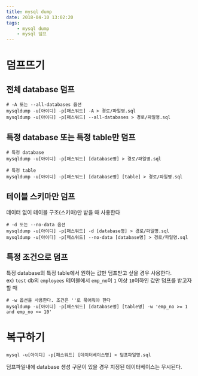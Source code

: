 ```yaml
---
title: mysql dump
date: 2018-04-10 13:02:20
tags:
    - mysql dump
    - mysql 덤프
---
```


# 덤프뜨기

## 전체 database 덤프
```
# -A 또는 --all-databases 옵션
mysqldump -u[아이디] -p[패스워드] -A > 경로/파일명.sql
mysqldump -u[아이디] -p[패스워드] --all-databases > 경로/파일명.sql
```

## 특정 database 또는 특정 table만 덤프
```
# 특정 database
mysqldump -u[아이디] -p[패스워드] [database명] > 경로/파일명.sql

# 특정 table
mysqldump -u[아이디] -p[패스워드] [database명] [table] > 경로/파일명.sql
```

## 테이블 스키마만 덤프
데이터 없이 테이블 구조(스키마)만 받을 때 사용한다  

```
# -d 또는 --no-data 옵션
mysqldump -u[아이디] -p[패스워드] -d [database명] > 경로/파일명.sql
mysqldump -u[아이디] -p[패스워드] --no-data [database명] > 경로/파일명.sql
```

## 특정 조건으로 덤프
특정 database의 특정 table에서 원하는 값만 덤프받고 싶을 경우 사용한다.  
ex) `test` db의 `employees` 테이블에서 `emp_no`이 `1` 이상 `10`이하인 값만 덤프를 받고자 할 때  

```
# -w 옵션을 사용한다. 조건은 ''로 묶어줘야 한다
mysqldump -u[아이디] -p[패스워드] [database명] [table명] -w 'emp_no >= 1 and emp_no <= 10'
```

# 복구하기
```
mysql -u[아이디] -p[패스워드] [데이터베이스명] < 덤프파일명.sql
```

덤프파일내에 database 생성 구문이 있을 경우 지정된 데이터베이스는 무시된다.  

<!-- more -->